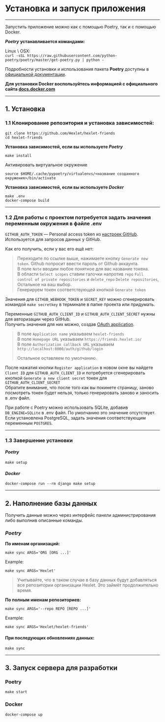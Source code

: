 # Установка и запуск приложения

---


Запустить приложение можно как с помощью Poetry, так и с помощью Docker.  

***Poetry* устанавливается командами:**

Linux \ OSX:  
`curl -sSL https://raw.githubusercontent.com/python-poetry/poetry/master/get-poetry.py | python -`  

Подробности установки и использования пакета **Poetry** доступны в [официальной документации](https://python-poetry.org/docs/).  
  
**Для установки **Docker** воспользуйтесь информацией с официального сайта [docs.docker.com](https://docs.docker.com/engine/install/)**

---

## 1. Установка

### 1.1 Клонирование репозитория и установка зависимостей:  

```commandline
git clone https://github.com/Hexlet/hexlet-friends
cd hexlet-friends
```

**Установка зависимостей, если вы используете *Poetry***
```commandline
make install
```
Активировать виртуальное окружение
```commandline
source $HOME/.cache/pypoetry/virtualenvs/<название созданного окружения>/bin/activate
```

**Установка зависимостей, если вы используете *Docker***
```commandline
make .env
docker-compose build
```

---

### 1.2 Для работы с проектом потребуется задать значения переменным окружения в файле .env  
`GITHUB_AUTH_TOKEN` — Personal access token из [настроек GitHub](https://github.com/settings/tokens). Используется для запросов данных у GitHub.

Как его получить, если у вас его ещё нет:
> Переходите по ссылке выше, нажимаете кнопку `Generate new token`. Github попросит ввести пароль от Github аккаунта.  
> В поле `Note` вводим любое понятное для вас название токена.  
> В области `Select scopes` ставим галочки напротив `repo` `Full control of private repositories` и `delete_repo` `Delete repositories`, Остальное на ваш выбор.  
> Генерируем токен соответствующей кнопкой `Generate token`

Значения для `GITHUB_WEBHOOK_TOKEN` и `SECRET_KEY` можно сгенерировать командой `make secretkey` в терминале в папке проекта или придумать.

Переменные `GITHUB_AUTH_CLIENT_ID` и `GITHUB_AUTH_CLIENT_SECRET` нужны для авторизации через GitHub.  
Получить значения для них можно, создав [OAuth application](https://github.com/settings/applications/new).  
> В поле `Application name` указываем `hexlet-friends`  
> В поле `Homepage URL` указываем `https://friends.hexlet.io/`  
> В поле `Authorization callback URL` указываем `http://localhost:8000/auth/github/login`  
> 
> Остальное оставляем по умолчанию.  

После нажатия кнопки `Register application` в новом окне вы найдете `Client ID` для `GITHUB_AUTH_CLIENT_ID` и потребуется сгенерировать кнопкой `Generate a new client secret` токен для `GITHUB_AUTH_CLIENT_SECRET`  
Обратите внимание, что после того как вы покинете страницу, заново посмотреть токен будет нельзя, только генерировать заново и заносить в .env файл.

При работе с Poetry можно использовать SQLite, добавив `DB_ENGINE=SQLite` в .env файл. По умолчанию это значение отсутствует.  
Если установлена PostgreSQL, задать значения соответствующим переменным `POSTGRES`.

--- 

### 1.3 Завершение установки  

#### *Poetry*
```commandline
make setup
```
#### *Docker*
```commandline
docker-compose run --rm django make setup
```
---
## 2. Наполнение базы данных  

Получить данные можно через интерфейс панели администрирования либо выполнив описанные команды.  

### *Poetry*  
**По именам организаций:**
```commandline
make sync ARGS='ORG [ORG ...]'
```
Example:
```commandline
make sync ARGS='Hexlet'
```
>Учитывайте, что в таком случае в базу данных будут добавляться все репозитории организации Hexlet. Это займёт продолжительно время. 

**По полным именам репозиториев:**
```commandline
make sync ARGS='--repo REPO [REPO ...]'
```
Example:
```commandline
make sync ARGS='Hexlet/hexlet-friends'
```

#### При последующих обновлениях данных:
```commandline
make sync  
```  

---

## 3. Запуск сервера для разработки
### Poetry

```
make start
```

### Docker

```
docker-compose up
```
            